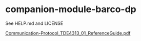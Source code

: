 # companion-module-barco-dp
See HELP.md and LICENSE

[Communication-Protocol_TDE4313_01_ReferenceGuide.pdf](https://github.com/bitfocus/companion/files/3106753/Communication-Protocol_TDE4313_01_ReferenceGuide.pdf)
